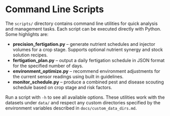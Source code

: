 # Command Line Scripts

The `scripts/` directory contains command line utilities for quick
analysis and management tasks. Each script can be executed directly with
Python. Some highlights are:

- **precision_fertigation.py** – generate nutrient schedules and injector
  volumes for a crop stage. Supports optional nutrient synergy and stock
  solution recipes.
- **fertigation_plan.py** – output a daily fertigation schedule in JSON
  format for the specified number of days.
- **environment_optimize.py** – recommend environment adjustments for the
  current sensor readings using built in guidelines.
- **monitor_schedule.py** – produce a combined pest and disease scouting
  schedule based on crop stage and risk factors.

Run a script with `-h` to see all available options. These utilities work
with the datasets under `data/` and respect any custom directories
specified by the environment variables described in
`docs/custom_data_dirs.md`.
